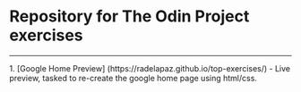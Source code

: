 <h1>Repository for The Odin Project exercises </h1>
<hr> 
1. [Google Home Preview] (https://radelapaz.github.io/top-exercises/) - Live preview, tasked to re-create the google home page using html/css.
